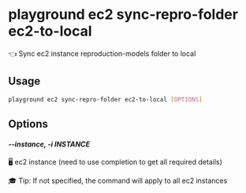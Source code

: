 # playground ec2 sync-repro-folder ec2-to-local

👈 Sync ec2 instance reproduction-models folder to local

## Usage

```bash
playground ec2 sync-repro-folder ec2-to-local [OPTIONS]
```

## Options

#### *--instance, -i INSTANCE*

🖥️ ec2 instance (need to use completion to get all required details)  
  
🎓 Tip: If not specified, the command will apply to all ec2 instances


